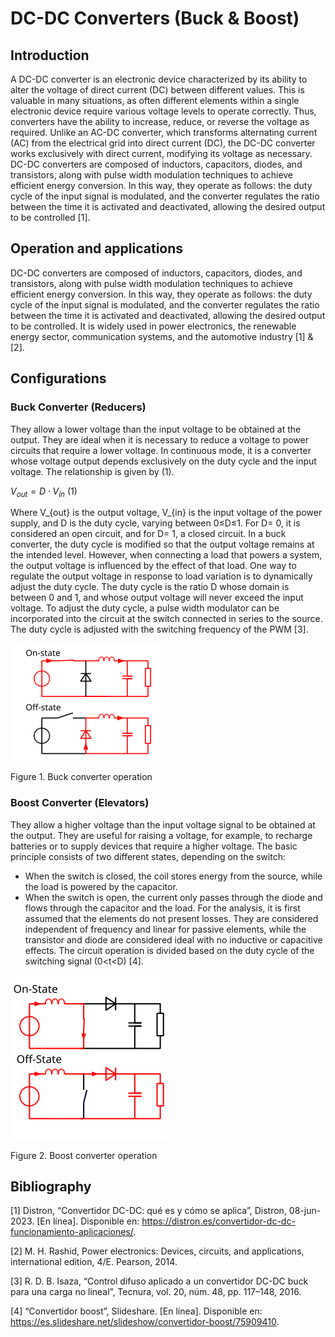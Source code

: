 # DC-DC Converters (Buck & Boost)
## Introduction
A DC-DC converter is an electronic device characterized by its ability to alter the voltage of direct current (DC) between different values. This is valuable in many situations, as often different elements within a single electronic device require various voltage levels to operate correctly. Thus, converters have the ability to increase, reduce, or reverse the voltage as required. Unlike an AC-DC converter, which transforms alternating current (AC) from the electrical grid into direct current (DC), the DC-DC converter works exclusively with direct current, modifying its voltage as necessary. DC-DC converters are composed of inductors, capacitors, diodes, and transistors, along with pulse width modulation techniques to achieve efficient energy conversion. In this way, they operate as follows: the duty cycle of the input signal is modulated, and the converter regulates the ratio between the time it is activated and deactivated, allowing the desired output to be controlled [1]. 

## Operation and applications
DC-DC converters are composed of inductors, capacitors, diodes, and transistors, along with pulse width modulation techniques to achieve efficient energy conversion. In this way, they operate as follows: the duty cycle of the input signal is modulated, and the converter regulates the ratio between the time it is activated and deactivated, allowing the desired output to be controlled. It is widely used in power electronics, the renewable energy sector, communication systems, and the automotive industry [1] & [2].


## Configurations

### Buck Converter (Reducers)

They allow a lower voltage than the input voltage to be obtained at the output. They are ideal when it is necessary to reduce a voltage to power circuits that require a lower voltage. In continuous mode, it is a converter whose voltage output depends exclusively on the duty cycle and the input voltage. The relationship is given by (1). 

$V_{out} = D \cdot V_{in}$ (1)

Where V_{out} is the output voltage, V_{in} is the input voltage of the power supply, and D is the duty cycle, varying between 0≤D≤1. For D= 0, it is considered an open circuit, and for D= 1, a closed circuit.
In a buck converter, the duty cycle is modified so that the output voltage remains at the intended level. However, when connecting a load that powers a system, the output voltage is influenced by the effect of that load. One way to regulate the output voltage in response to load variation is to dynamically adjust the duty cycle. The duty cycle is the ratio D whose domain is between 0 and 1, and whose output voltage will never exceed the input voltage. To adjust the duty cycle, a pulse width modulator can be incorporated into the circuit at the switch connected in series to the source. The duty cycle is adjusted with the switching frequency of the PWM [3].

![Buck Converter](https://github.com/Samuel-Gonzalez22/power_electronics-2025/blob/cd9f92f7bea412332b0a0a7750deeebb6759a890/Module%203%20-%20DC-DC%20Converters%20(Buck%20%26%20Boost)/Images-Simulations/Buck_operating.svg.png)

Figure 1. Buck converter operation

### Boost Converter (Elevators)

They allow a higher voltage than the input voltage signal to be obtained at the output. They are useful for raising a voltage, for example, to recharge batteries or to supply devices that require a higher voltage. The basic principle consists of two different states, depending on the switch:
* When the switch is closed, the coil stores energy from the source, while the load is powered by the capacitor.
* When the switch is open, the current only passes through the diode and flows through the capacitor and the load.
For the analysis, it is first assumed that the elements do not present losses. They are considered independent of frequency and linear for passive elements, while the transistor and diode are considered ideal with no inductive or capacitive effects. The circuit operation is divided based on the duty cycle of the switching signal (0<t<D) [4].

![Boost Converter](https://github.com/Samuel-Gonzalez22/power_electronics-2025/blob/cd9f92f7bea412332b0a0a7750deeebb6759a890/Module%203%20-%20DC-DC%20Converters%20(Buck%20%26%20Boost)/Images-Simulations/Boost_operating.svg.png)

Figure 2. Boost converter operation


## Bibliography
[1] Distron, “Convertidor DC-DC: qué es y cómo se aplica”, Distron, 08-jun-2023. [En línea]. Disponible en: https://distron.es/convertidor-dc-dc-funcionamiento-aplicaciones/.

[2] M. H. Rashid, Power electronics: Devices, circuits, and applications, international edition, 4/E. Pearson, 2014.

[3] R. D. B. Isaza, “Control difuso aplicado a un convertidor DC-DC buck para una carga no lineal”, Tecnura, vol. 20, núm. 48, pp. 117–148, 2016.

[4] “Convertidor boost”, Slideshare. [En línea]. Disponible en: https://es.slideshare.net/slideshow/convertidor-boost/75909410.
